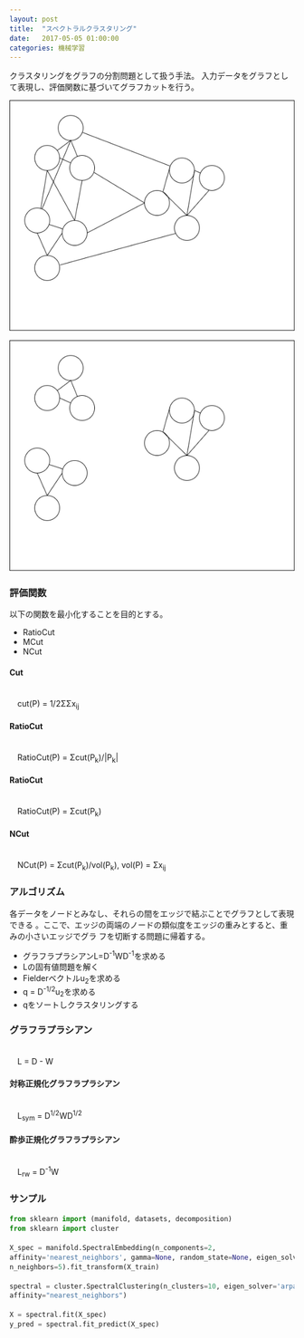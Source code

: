```yaml
---
layout: post
title:  "スペクトラルクラスタリング"
date:   2017-05-05 01:00:00
categories: 機械学習
---
```


クラスタリングをグラフの分割問題として扱う手法。
入力データをグラフとして表現し、評価関数に基づいてグラフカットを行う。

![画像](https://raw.githubusercontent.com/nocotan/nocotan.github.io/master/images/20170505/graph1.png)

![画像](https://raw.githubusercontent.com/nocotan/nocotan.github.io/master/images/20170505/graph2.png)

### 評価関数
以下の関数を最小化することを目的とする。

* RatioCut
* MCut
* NCut

#### Cut

<br>
　cut(P) = 1/2ΣΣx<sub>ij</sub>  
<br>

#### RatioCut

<br>
　RatioCut(P) = Σcut(P<sub>k</sub>)/|P<sub>k</sub>|  
<br>

#### RatioCut

<br>
　RatioCut(P) = Σcut(P<sub>k</sub>)  
<br>

#### NCut

<br>
　NCut(P) = Σcut(P<sub>k</sub>)/vol(P<sub>k</sub>), vol(P) = Σx<sub>ij</sub>  
<br>

### アルゴリズム
各データをノードとみなし、それらの間をエッジで結ぶことでグラフとして表現できる
。ここで、エッジの両端のノードの類似度をエッジの重みとすると、重みの小さいエッジでグラ
フを切断する問題に帰着する。

* グラフラプラシアンL=D<sup>-1</sup>WD<sup>-1</sup>を求める
* Lの固有値問題を解く
* Fielderベクトルu<sub>2</sub>を求める
* q = D<sup>-1/2</sup>u<sub>2</sub>を求める
* qをソートしクラスタリングする

### グラフラプラシアン

<br>
　L = D - W  
<br>

#### 対称正規化グラフラプラシアン

<br>
　L<sub>sym</sub> = D<sup>1/2</sup>WD<sup>1/2</sup>  
<br>

#### 酔歩正規化グラフラプラシアン

<br>
　L<sub>rw</sub> = D<sup>-1</sup>W  
<br>

### サンプル

```python
from sklearn import (manifold, datasets, decomposition)
from sklearn import cluster

X_spec = manifold.SpectralEmbedding(n_components=2,
affinity='nearest_neighbors', gamma=None, random_state=None, eigen_solver=None,
n_neighbors=5).fit_transform(X_train)

spectral = cluster.SpectralClustering(n_clusters=10, eigen_solver='arpack',
affinity="nearest_neighbors")

X = spectral.fit(X_spec)
y_pred = spectral.fit_predict(X_spec)
```
